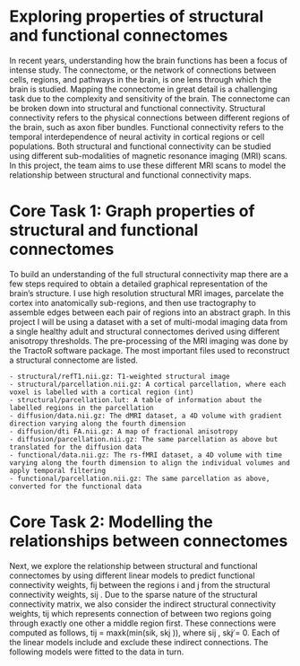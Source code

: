 # Exploring properties of structural and functional connectomes

In recent years, understanding how the brain functions has been a focus of intense study. The connectome, or the network of connections between cells, regions, and pathways in the brain, is one lens through which the brain is studied. Mapping the connectome in great detail is a challenging task due to the complexity and sensitivity of the brain. The connectome can be broken down into structural and functional connectivity. Structural connectivity refers to the physical connections between different regions of the brain, such as axon fiber bundles. Functional connectivity refers to the temporal interdependence of neural activity in cortical regions or cell populations. Both structural and functional connectivity can be studied using different sub-modalities of magnetic resonance imaging (MRI) scans. In this project, the team aims to use these different MRI scans to model the relationship between structural and functional connectivity maps.

# Core Task 1: Graph properties of structural and functional connectomes

To build an understanding of the full structural connectivity map there are a few steps required to obtain a detailed graphical representation of the brain’s structure. I use high resolution structural MRI images, parcelate the cortex into anatomically sub-regions, and then use tractography to assemble edges between each pair of regions into an abstract graph. In this project I will be using a dataset with a set of multi-modal imaging data from a single healthy adult and structural connectomes derived using different anisotropy thresholds. The pre-processing of the MRI imaging was done by the TractoR software package. The most important files used to reconstruct a structural connectome are listed.

```
- structural/refT1.nii.gz: T1-weighted structural image
- structural/parcellation.nii.gz: A cortical parcellation, where each voxel is labelled with a cortical region (int)
- structural/parcellation.lut: A table of information about the labelled regions in the parcellation
- diffusion/data.nii.gz: The dMRI dataset, a 4D volume with gradient direction varying along the fourth dimension
- diffusion/dti FA.nii.gz: A map of fractional anisotropy
- diffusion/parcellation.nii.gz: The same parcellation as above but translated for the diffusion data
- functional/data.nii.gz: The rs-fMRI dataset, a 4D volume with time varying along the fourth dimension to align the individual volumes and apply temporal filtering 
- functional/parcellation.nii.gz: The same parcellation as above, converted for the functional data
```
# Core Task 2: Modelling the relationships between connectomes

Next, we explore the relationship between structural and functional connectomes by using different linear models to predict functional connectivity weights, fij between the regions i and j from the structural connectivity weights, sij . Due to the sparse nature of the structural connectivity matrix, we also consider the indirect structural connectivity weights, tij which represents connection of between two regions going through exactly one other a middle region first. These connections were computed as follows, tij = maxk(min(sik, skj )), where sij , skj ̸= 0. Each of the linear models include and exclude these indirect connections. The following models were fitted to the data in turn.





